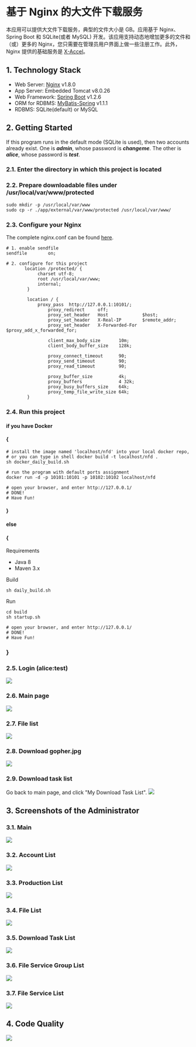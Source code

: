 # 基于 Nginx 的大文件下载服务
本应用可以提供大文件下载服务，典型的文件大小是 GB。应用基于 Nginx、Spring Boot 和 SQLite(或者 MySQL) 开发。该应用支持动态地增加更多的文件和（或）更多的 Nginx，您只需要在管理员用户界面上做一些注册工作。此外，Nginx 提供的基础服务是 [X-Accel](https://www.nginx.com/resources/wiki/start/topics/examples/x-accel/)。

## 1. Technology Stack
- Web Server: [Nginx](http://nginx.org/) v1.8.0
- App Server: Embedded Tomcat v8.0.26
- Web Framework: [Spring Boot](https://github.com/spring-projects/spring-boot/)  v1.2.6
- ORM for RDBMS: [MyBatis-Spring](http://mybatis.github.io/spring/) v1.1.1
- RDBMS: SQLite(default) or MySQL

## 2. Getting Started
If this program runs in the default mode (SQLite is used), then two accounts already exist. One is ***admin***, whose password is ***changeme***. The other is ***alice***, whose password is ***test***.

### 2.1. Enter the directory in which this project is located

### 2.2. Prepare downloadable files under /usr/local/var/www/protected
```
sudo mkdir -p /usr/local/var/www
sudo cp -r ./app/external/var/www/protected /usr/local/var/www/
```

### 2.3. Configure your Nginx
The complete nginx.conf can be found [here](https://github.com/leonzhouwei/nginx-file-download/blob/master/app/external/conf/nginx/nginx.conf).

```
# 1. enable sendfile
sendfile        on;

# 2. configure for this project
       location /protected/ {
    		charset utf-8;
    		root /usr/local/var/www;
    		internal;
    	}
    	
    	location / {
    	    proxy_pass  http://127.0.0.1:10101/;  
                proxy_redirect     off;  
                proxy_set_header   Host             $host;  
                proxy_set_header   X-Real-IP        $remote_addr;  
                proxy_set_header   X-Forwarded-For  $proxy_add_x_forwarded_for;  
      
                client_max_body_size       10m;  
                client_body_buffer_size    128k;  
      
                proxy_connect_timeout      90;  
                proxy_send_timeout         90;  
                proxy_read_timeout         90;  
      
                proxy_buffer_size          4k;  
                proxy_buffers              4 32k;  
                proxy_busy_buffers_size    64k;  
                proxy_temp_file_write_size 64k;
    	}
```


### 2.4. Run this project
#### if you have Docker 
#### {
```
# install the image named 'localhost/nfd' into your local docker repo,
# or you can type in shell docker build -t localhost/nfd . 
sh docker_daily_build.sh

# run the program with default ports assignment
docker run -d -p 10101:10101 -p 10102:10102 localhost/nfd

# open your browser, and enter http://127.0.0.1/
# DONE!
# Have Fun!
```
#### } 

#### else 
#### {
Requirements

- Java 8
- Maven 3.x

Build

```
sh daily_build.sh
```

Run

```
cd build
sh startup.sh

# open your browser, and enter http://127.0.0.1/
# DONE!
# Have Fun!
```
### }

### 2.5. Login (alice:test)
![](doc/static/v0.10.2/images/login.png)

### 2.6. Main page
![](doc/static/v0.10.2/images/ordinary/main.png)

### 2.7. File list
![](doc/static/v0.10.2/images/ordinary/file_list.png)

### 2.8. Download gopher.jpg
![](doc/static/v0.10.2/images/ordinary/download_action.png)

### 2.9. Download task list
Go back to main page, and click "My Download Task List".
![](doc/static/v0.10.2/images/ordinary/download_task_list.png)

## 3. Screenshots of the Administrator
### 3.1. Main
![](doc/static/v0.10.2/images/admin/main.png)
### 3.2. Account List
![](doc/static/v0.10.2/images/admin/account_list.png)
### 3.3. Production List
![](doc/static/v0.10.2/images/admin/production_list.png)
### 3.4. File List
![](doc/static/v0.10.2/images/admin/file_list.png)
### 3.5. Download Task List
![](doc/static/v0.10.2/images/admin/download_task_list.png)
### 3.6. File Service Group List
![](doc/static/v0.10.2/images/admin/file_service_group_list.png)
### 3.7. File Service List
![](doc/static/v0.10.2/images/admin/file_service_list.png)

## 4. Code Quality
![](doc/static/v0.10.2/images/sonar_code_quality.png)




